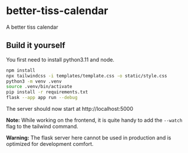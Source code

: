 # better-tiss-calendar
A better tiss calendar

## Build it yourself

You first need to install python3.11 and node.

```bash
npm install
npx tailwindcss -i templates/template.css -o static/style.css
python3 -m venv .venv
source .venv/bin/activate
pip install -r requirements.txt
flask --app app run --debug
```

The server should now start at http://localhost:5000

**Note:** While working on the frontend, it is quite handy to add the `--watch` 
flag to the tailwind command.

**Warning:** The flask server here cannot be used in production and is optimized
for development comfort.

